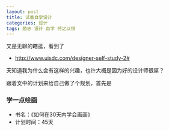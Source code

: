 ```yaml
---
layout: post
title: 试着自学设计
categories: 设计
tags: 励志 设计 自学 持之以恒
---
```


又是无聊的瞎逛，看到了
* http://www.uisdc.com/designer-self-study-2#

天知道我为什么会有这样的兴趣，也许大概是因为好的设计师很屌？

跟着文中的计划来给自己做了个规划，首先是
### 学一点绘画

* 书名：《如何在30天内学会画画》
* 计划时间：45天




